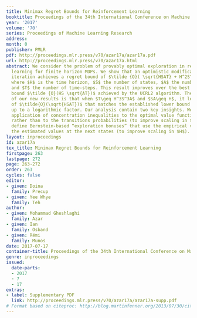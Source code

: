 ```yaml
---
title: Minimax Regret Bounds for Reinforcement Learning
booktitle: Proceedings of the 34th International Conference on Machine Learning
year: '2017'
volume: '70'
series: Proceedings of Machine Learning Research
address: 
month: 0
publisher: PMLR
pdf: http://proceedings.mlr.press/v70/azar17a/azar17a.pdf
url: http://proceedings.mlr.press/v70/azar17a.html
abstract: We consider the problem of provably optimal exploration in reinforcement
  learning for finite horizon MDPs. We show that an optimistic modification to value
  iteration achieves a regret bound of $\tilde {O}( \sqrt{HSAT} + H^2S^2A+H\sqrt{T})$
  where $H$ is the time horizon, $S$ the number of states, $A$ the number of actions
  and $T$ the number of time-steps. This result improves over the best previous known
  bound $\tilde {O}(HS \sqrt{AT})$ achieved by the UCRL2 algorithm. The key significance
  of our new results is that when $T\geq H^3S^3A$ and $SA\geq H$, it leads to a regret
  of $\tilde{O}(\sqrt{HSAT})$ that matches the established lower bound of $\Omega(\sqrt{HSAT})$
  up to a logarithmic factor. Our analysis contain two key insights. We use careful
  application of concentration inequalities to the optimal value function as a whole,
  rather than to the transitions probabilities (to improve scaling in $S$), and we
  define Bernstein-based “exploration bonuses” that use the empirical variance of
  the estimated values at the next states (to improve scaling in $H$).
layout: inproceedings
id: azar17a
tex_title: Minimax Regret Bounds for Reinforcement Learning
firstpage: 263
lastpage: 272
page: 263-272
order: 263
cycles: false
editor:
- given: Doina
  family: Precup
- given: Yee Whye
  family: Teh
author:
- given: Mohammad Gheshlaghi
  family: Azar
- given: Ian
  family: Osband
- given: Rémi
  family: Munos
date: 2017-07-17
container-title: Proceedings of the 34th International Conference on Machine Learning
genre: inproceedings
issued:
  date-parts:
  - 2017
  - 7
  - 17
extras:
- label: Supplementary PDF
  link: http://proceedings.mlr.press/v70/azar17a/azar17a-supp.pdf
# Format based on citeproc: http://blog.martinfenner.org/2013/07/30/citeproc-yaml-for-bibliographies/
---
```

